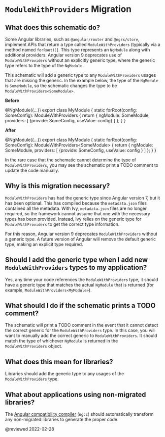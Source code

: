 # `ModuleWithProviders` Migration

## What does this schematic do?

Some Angular libraries, such as `@angular/router` and `@ngrx/store`, implement APIs that return a type called `ModuleWithProviders` \(typically via a method named `forRoot()`\).
This type represents an `NgModule` along with additional providers.
Angular version 9 deprecates use of `ModuleWithProviders` without an explicitly generic type, where the generic type refers to the type of the `NgModule`.

This schematic will add a generic type to any `ModuleWithProviders` usages that are missing the generic.
In the example below, the type of the `NgModule` is `SomeModule`, so the schematic changes the type to be `ModuleWithProviders<SomeModule>`.

**Before**

<code-example format="typescript" language="typescript">

&commat;NgModule({&hellip;})
export class MyModule {
  static forRoot(config: SomeConfig): ModuleWithProviders {
    return {
      ngModule: SomeModule,
      providers: [
        {provide: SomeConfig, useValue: config}
      ]
    };
  }
}

</code-example>

**After**

<code-example format="typescript" language="typescript">

&commat;NgModule({&hellip;})
export class MyModule {
  static forRoot(config: SomeConfig): ModuleWithProviders&lt;SomeModule&gt; {
    return {
      ngModule: SomeModule,
      providers: [
        {provide: SomeConfig, useValue: config }
      ]
    };
  }
}

</code-example>

In the rare case that the schematic cannot determine the type of `ModuleWithProviders`, you may see the schematic print a TODO comment to update the code manually.

## Why is this migration necessary?

`ModuleWithProviders` has had the generic type since Angular version 7, but it has been optional.
This has compiled because the `metadata.json` files contained all the metadata.
With Ivy, `metadata.json` files are no longer required, so the framework cannot assume that one with the necessary types has been provided.
Instead, Ivy relies on the generic type for `ModuleWithProviders` to get the correct type information.

For this reason, Angular version 9 deprecates `ModuleWithProviders` without a generic type.
A future version of Angular will remove the default generic type, making an explicit type required.

## Should I add the generic type when I add new `ModuleWithProviders` types to my application?

Yes, any time your code references the `ModuleWithProviders` type, it should have a generic type that matches the actual `NgModule` that is returned \(for example, `ModuleWithProviders<MyModule>`\).

## What should I do if the schematic prints a TODO comment?

The schematic will print a TODO comment in the event that it cannot detect the correct generic for the `ModuleWithProviders` type.
In this case, you will want to manually add the correct generic to `ModuleWithProviders`.
It should match the type of whichever `NgModule` is returned in the `ModuleWithProviders` object.

## What does this mean for libraries?

Libraries should add the generic type to any usages of the `ModuleWithProviders` type.

## What about applications using non-migrated libraries?

The [Angular compatibility compiler](guide/glossary#ngcc) \(`ngcc`\) should automatically transform any non-migrated libraries to generate the proper code.

<!-- links -->

<!-- external links -->

<!-- end links -->

@reviewed 2022-02-28
